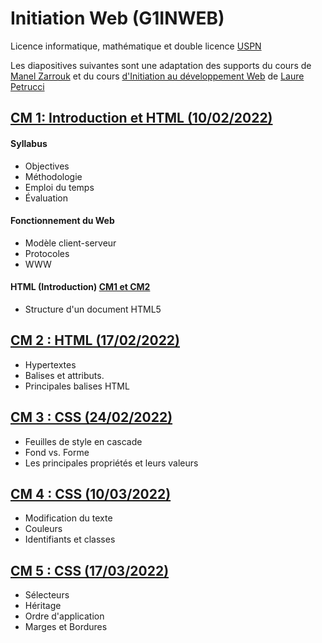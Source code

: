 # Initiation Web (G1INWEB)

Licence informatique, mathématique et double licence
[USPN](https://www.univ-paris13.fr/)

Les diapositives suivantes sont une adaptation  des
supports du cours de [Manel
Zarrouk](https://lipn.univ-paris13.fr/membre-2)
et du cours [d'Initiation au développement Web](https://lipn.univ-paris13.fr/~petrucci/M1106/
) de [Laure Petrucci](https://lipn.univ-paris13.fr/~petrucci/)




## [CM 1: Introduction et HTML (10/02/2022)](./01-intro)

#### Syllabus
* Objectives
* Méthodologie
* Emploi du temps 
* Évaluation 

#### Fonctionnement du Web
* Modèle client-serveur 
* Protocoles 
* WWW

#### HTML (Introduction) [CM1 et CM2](./02-html)
* Structure d'un document HTML5

## [CM 2 : HTML (17/02/2022)](./02-html)
* Hypertextes
* Balises et attributs.
* Principales balises HTML

## [CM 3 : CSS (24/02/2022)](./03-css)
* Feuilles de style en cascade
* Fond vs. Forme
* Les principales propriétés et leurs valeurs

## [CM 4 : CSS (10/03/2022)](./03-css/#/32)
* Modification du texte
* Couleurs
* Identifiants et classes

## [CM 5 : CSS (17/03/2022)](./03-css/#/44)
* Sélecteurs
* Héritage 
* Ordre d'application
* Marges et Bordures

